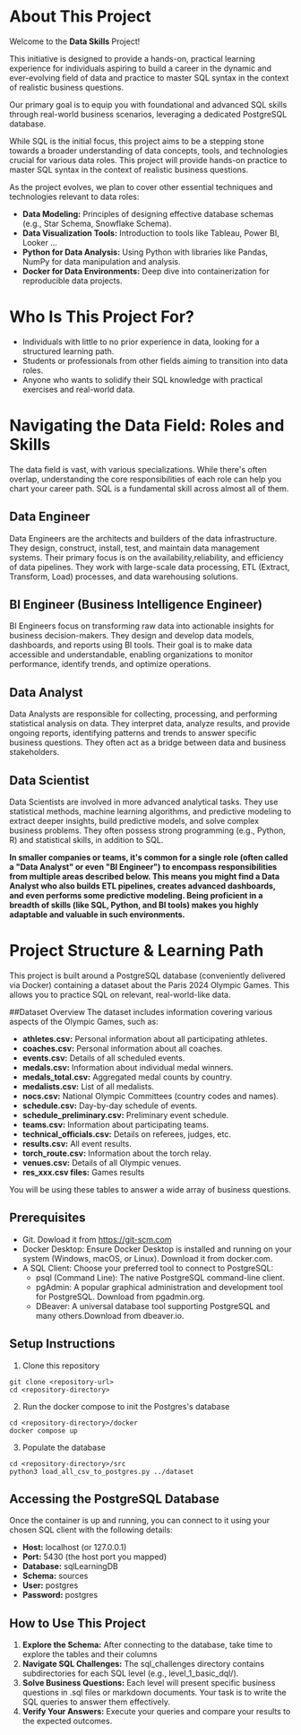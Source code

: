 # About This Project

Welcome to the **Data Skills** Project!

This initiative is designed to provide a hands-on, practical learning experience for individuals aspiring to build a career in the dynamic and ever-evolving field of data and practice to master SQL syntax in the context of realistic business questions.

Our primary goal is to equip you with foundational and advanced SQL skills through real-world business scenarios, leveraging a dedicated PostgreSQL database.

While SQL is the initial focus, this project aims to be a stepping stone towards a broader understanding of data concepts, tools, and technologies crucial for various data roles. This project will provide hands-on practice to master SQL syntax in the context of realistic business questions.

As the project evolves, we plan to cover other essential techniques and technologies relevant to data roles:
* **Data Modeling:** Principles of designing effective database schemas (e.g., Star Schema, Snowflake Schema). 
* **Data Visualization Tools:** Introduction to tools like Tableau, Power BI, Looker ... 
* **Python for Data Analysis:** Using Python with libraries like Pandas, NumPy for data manipulation and analysis. 
* **Docker for Data Environments:** Deep dive into containerization for reproducible data projects.

# Who Is This Project For?
* Individuals with little to no prior experience in data, looking for a structured learning path. 
* Students or professionals from other fields aiming to transition into data roles. 
* Anyone who wants to solidify their SQL knowledge with practical exercises and real-world data.

# Navigating the Data Field: Roles and Skills
The data field is vast, with various specializations. While there\'s often overlap, understanding the core responsibilities of each role can help you chart your career path. SQL is a fundamental skill across almost all of them.

## Data Engineer
Data Engineers are the architects and builders of the data infrastructure. They design, construct, install, test, and maintain data management systems. Their primary focus is on the availability,reliability, and efficiency of data pipelines. They work with large-scale data processing, ETL (Extract, Transform, Load) processes, and data warehousing solutions.

## BI Engineer (Business Intelligence Engineer) 
BI Engineers focus on transforming raw data into actionable insights for business decision-makers. They design and develop data models, dashboards, and reports using BI tools. Their goal is to make data accessible and understandable, enabling organizations to monitor performance, identify trends, and optimize operations.

## Data Analyst
Data Analysts are responsible for collecting, processing, and performing statistical analysis on data. They interpret data, analyze results, and provide ongoing reports, identifying patterns and trends to answer specific business questions. They often act as a bridge between data and business stakeholders.

## Data Scientist
Data Scientists are involved in more advanced analytical tasks. They use statistical methods, machine learning algorithms, and predictive modeling to extract deeper insights, build predictive models, and solve complex business problems. They often possess strong programming (e.g., Python, R) and statistical skills, in addition to SQL.

**In smaller companies or teams, it\'s common for a single role (often called a \"Data Analyst\" or even "BI Engineer") to encompass responsibilities from multiple areas described below. This means you might find a Data Analyst who also builds ETL pipelines, creates advanced dashboards, and even performs some predictive modeling. Being proficient in a breadth of skills (like SQL, Python, and BI tools) makes you highly adaptable and valuable in such environments.**

# Project Structure & Learning Path
This project is built around a PostgreSQL database (conveniently delivered via Docker) containing a dataset about the Paris 2024 Olympic Games. This allows you to practice SQL on relevant, real-world-like data.

##Dataset Overview
The dataset includes information covering various aspects of the Olympic Games, such as:
* **athletes.csv:** Personal information about all participating athletes.
* **coaches.csv:** Personal information about all coaches. 
* **events.csv:** Details of all scheduled events. 
* **medals.csv:** Information about individual medal winners. 
* **medals_total.csv:** Aggregated medal counts by country. 
* **medalists.csv:** List of all medalists. 
* **nocs.csv:** National Olympic Committees (country codes and names). 
* **schedule.csv:** Day-by-day schedule of events. 
* **schedule_preliminary.csv:** Preliminary event schedule. 
* **teams.csv:** Information about participating teams. 
* **technical_officials.csv:** Details on referees, judges, etc. 
* **results.csv:** All event results. 
* **torch_route.csv:** Information about the torch relay. 
* **venues.csv:** Details of all Olympic venues. 
* **res_xxx.csv files:** Games results

You will be using these tables to answer a wide array of business questions.

## Prerequisites

* Git. Dowload it from https://git-scm.com
* Docker Desktop: Ensure Docker Desktop is installed and running on your system (Windows, macOS, or Linux). Download it from docker.com. 
* A SQL Client: Choose your preferred tool to connect to PostgreSQL: 
    * psql (Command Line): The native PostgreSQL command-line client. 
    * pgAdmin: A popular graphical administration and development tool for PostgreSQL. Download from pgadmin.org. 
    * DBeaver: A universal database tool supporting PostgreSQL and many others.Download from dbeaver.io. 

## Setup Instructions

1. Clone this repository
```
git clone <repository-url> 
cd <repository-directory>
```
2. Run the docker compose to init the Postgres's database
```
cd <repository-directory>/docker 
docker compose up
```

3. Populate the database
```
cd <repository-directory>/src
python3 load_all_csv_to_postgres.py ../dataset
```

## Accessing the PostgreSQL Database

Once the container is up and running, you can connect to it using your
chosen SQL client with the following details: 
* **Host:** localhost (or 127.0.0.1) 
* **Port:** 5430 (the host port you mapped) 
* **Database:** sqlLearningDB 
* **Schema:** sources 
* **User:** postgres 
* **Password:** postgres

## How to Use This Project 

1. **Explore the Schema:** After connecting to the database, take time to explore the tables and their columns 
2. **Navigate SQL Challenges:** The sql_challenges directory contains subdirectories for each SQL level (e.g., level_1\_basic_dql/). 
3. **Solve Business Questions:** Each level will present specific business questions in .sql files or markdown documents. Your task is to write the SQL queries to answer them effectively. 
4. **Verify Your Answers:** Execute your queries and compare your results to the expected outcomes.
